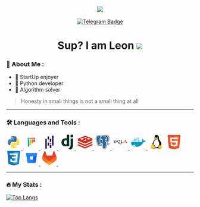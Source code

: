 <div id="header" align="center">
  <img src="https://media.giphy.com/media/Dh5q0sShxgp13DwrvG/giphy.gif" width="300"/>
</div>
<p></p>
<div id="badges" align="center">
  <a href="https://t.me/fort_de_france1"><img src="https://img.shields.io/badge/Telegram-blue?style=for-the-badge&logo=telegram&logoColor=white&link=https%3A%2F%2Ft.me%2Ffort_de_france1" alt="Telegram Badge"/></a>
</div>

<h1 align="center">
  Sup? I am Leon
  <img src="https://media.giphy.com/media/hvRJCLFzcasrR4ia7z/giphy.gif" width="30px"/>
</h1>


### 👾 About Me :
- 🦑 StartUp enjoyer
- 🐍 Python developer
- 🎯 Algorithm solver
> Honesty in small things is not a small thing at all
___
### :hammer_and_wrench: Languages and Tools :
<div>
  <a href="https://www.python.org"><img src="https://raw.githubusercontent.com/devicons/devicon/55609aa5bd817ff167afce0d965585c92040787a/icons/python/python-original.svg" title="python" alt="python" width="40" height="40"/>&nbsp;</a>
  <a href="https://docs.pytest.org/en/7.4.x/"><img src="https://raw.githubusercontent.com/devicons/devicon/55609aa5bd817ff167afce0d965585c92040787a/icons/pytest/pytest-original.svg" title="pytest" alt="pytest" width="40" height="40"/>&nbsp;</a>
  <a href="https://pandas.pydata.org"><img src="https://raw.githubusercontent.com/devicons/devicon/55609aa5bd817ff167afce0d965585c92040787a/icons/pandas/pandas-original.svg" title="pandas" alt="pandas" width="40" height="40"/>&nbsp;</a>
    <a href="https://www.djangoproject.com"><img src="https://raw.githubusercontent.com/devicons/devicon/55609aa5bd817ff167afce0d965585c92040787a/icons/django/django-plain.svg" title="django" alt="django" width="40" height="40"/>&nbsp;</a>
    <a href="https://redis.io"><img src="https://raw.githubusercontent.com/devicons/devicon/55609aa5bd817ff167afce0d965585c92040787a/icons/redis/redis-plain.svg" title="redis" alt="redis" width="40" height="40"/>&nbsp;</a>
    <a href="https://www.postgresql.org"><img src="https://raw.githubusercontent.com/devicons/devicon/55609aa5bd817ff167afce0d965585c92040787a/icons/postgresql/postgresql-plain.svg" title="postgresql" alt="postgresql" width="40" height="40"/>&nbsp;</a>
    <a href="https://www.sqlalchemy.org"><img src="https://raw.githubusercontent.com/devicons/devicon/55609aa5bd817ff167afce0d965585c92040787a/icons/sqlalchemy/sqlalchemy-original.svg" title="sqlalchemy" alt="sqlalchemy" width="40" height="40"/>&nbsp;</a>
    <a href="https://www.docker.com"><img src="https://raw.githubusercontent.com/devicons/devicon/55609aa5bd817ff167afce0d965585c92040787a/icons/docker/docker-plain.svg" title="docker" alt="docker" width="40" height="40"/>&nbsp;</a>
    <img src="https://raw.githubusercontent.com/devicons/devicon/55609aa5bd817ff167afce0d965585c92040787a/icons/linux/linux-original.svg" title="linux" alt="linux" width="40" height="40"/>&nbsp;
    <img src="https://raw.githubusercontent.com/devicons/devicon/55609aa5bd817ff167afce0d965585c92040787a/icons/html5/html5-original.svg" title="html5" alt="html5" width="40" height="40"/>&nbsp;
    <img src="https://raw.githubusercontent.com/devicons/devicon/55609aa5bd817ff167afce0d965585c92040787a/icons/css3/css3-original.svg" title="css3" alt="css3" width="40" height="40"/>&nbsp;
    <a href="https://bitbucket.org"><img src="https://raw.githubusercontent.com/devicons/devicon/55609aa5bd817ff167afce0d965585c92040787a/icons/bitbucket/bitbucket-original.svg" title="bitbucket" alt="bitbucket" width="40" height="40"/>&nbsp;</a>
    <a href="https://about.gitlab.com"><img src="https://raw.githubusercontent.com/devicons/devicon/55609aa5bd817ff167afce0d965585c92040787a/icons/gitlab/gitlab-original.svg" title="gitlab" alt="gitlab" width="40" height="40"/>&nbsp;</a>
</div>

____

### :fire: My Stats :
[![Top Langs](https://github-readme-stats.vercel.app/api/top-langs/?username=it-tr1p&layout=compact&theme=vision-friendly-dark)](https://github.com/anuraghazra/github-readme-stats)










